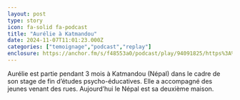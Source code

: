 ```yaml
---
layout: post
type: story
icon: fa-solid fa-podcast
title: "Aurélie à Katmandou"
date: 2024-11-07T11:01:23.000Z
categories: ["temoignage","podcast","replay"]
enclosure: https://anchor.fm/s/f48553a0/podcast/play/94091825/https%3A%2F%2Fd3ctxlq1ktw2nl.cloudfront.net%2Fstaging%2F2024-10-7%2F2ce1dcb2-b37e-8c2a-48c8-0a3d1642acd5.mp3
---
```


Aurélie est partie pendant 3 mois à Katmandou (Népal) dans le cadre de son stage de fin d’études psycho-éducatives. Elle a accompagné des jeunes venant des rues. Aujourd’hui le Népal est sa deuxième maison.
